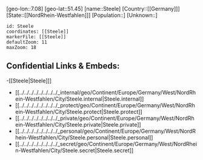 ﻿---
location: [51.45,7.08]
mapzoom: [7,12] 
mapmarker: city 
type: City
tags:
- geo/City


SpocWebEntityId: 34540
isDeleted: false
confidential: public

---
[geo-lon::7.08]
[geo-lat::51.45]
[name::Steele]
[Country::[[Germany]]]
[State::[[NordRhein-Westfahlen]]]
[Population::]
[Unknown::]


```leaflet
id: Steele
coordinates: [[Steele]]
markerFile: [[Steele]]
defaultZoom: 11 
maxZoom: 18
```


## Confidential Links & Embeds: 
-[[Steele|Steele]]] 
- [[../../../../../../../../_internal/geo/Continent/Europe/Germany/West/NordRhein-Westfahlen/City/Steele.internal|Steele.internal]] 
- [[../../../../../../../../_protect/geo/Continent/Europe/Germany/West/NordRhein-Westfahlen/City/Steele.protect|Steele.protect]] 
- [[../../../../../../../../_private/geo/Continent/Europe/Germany/West/NordRhein-Westfahlen/City/Steele.private|Steele.private]] 
- [[../../../../../../../../_personal/geo/Continent/Europe/Germany/West/NordRhein-Westfahlen/City/Steele.personal|Steele.personal]] 
- [[../../../../../../../../_secret/geo/Continent/Europe/Germany/West/NordRhein-Westfahlen/City/Steele.secret|Steele.secret]] 
